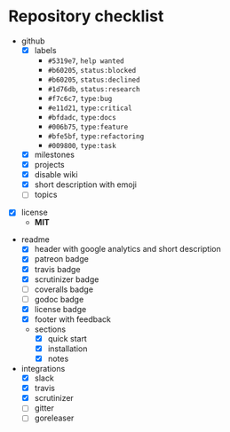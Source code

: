# Repository checklist

- github
  - [x] labels
    - `#5319e7`, `help wanted`
    - `#b60205`, `status:blocked`
    - `#b60205`, `status:declined`
    - `#1d76db`, `status:research`
    - `#f7c6c7`, `type:bug`
    - `#e11d21`, `type:critical`
    - `#bfdadc`, `type:docs`
    - `#006b75`, `type:feature`
    - `#bfe5bf`, `type:refactoring`
    - `#009800`, `type:task`
  - [x] milestones
  - [x] projects
  - [x] disable wiki
  - [x] short description with emoji
  - [ ] topics
- [x] license
  - **MIT**
- readme
  - [x] header with google analytics and short description
  - [x] patreon badge
  - [x] travis badge
  - [x] scrutinizer badge
  - [ ] coveralls badge
  - [ ] godoc badge
  - [x] license badge
  - [x] footer with feedback
  - sections
    - [x] quick start
    - [x] installation
    - [x] notes
- integrations
  - [x] slack
  - [x] travis
  - [x] scrutinizer
  - [ ] gitter
  - [ ] goreleaser
